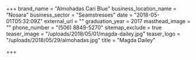 +++
brand_name = "Almohadas Cari Blue"
business_location_name = "Nosara"
business_sector = "Seamstresses"
date = "2018-05-01T05:32:09Z"
external_url = ""
graduation_year = 2017
masthead_image = ""
phone_number = "(506) 8849-5270"
sitemap_exclude = true
teaser_image = "/uploads/2018/05/01/magda-dailey.jpg"
teaser_logo = "/uploads/2018/05/29/almohadas.jpg"
title = "Magda Dailey"

+++
